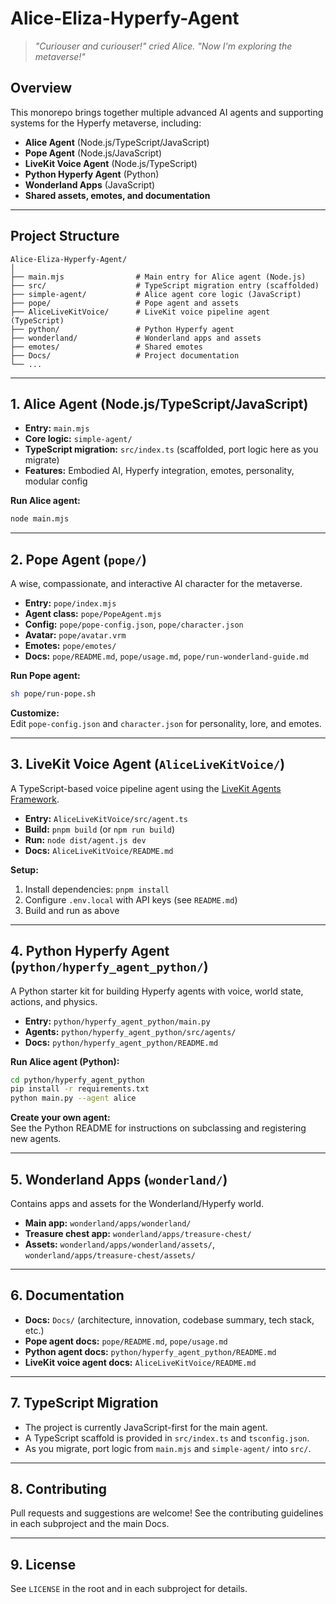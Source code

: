 # Alice-Eliza-Hyperfy-Agent

> *"Curiouser and curiouser!" cried Alice. "Now I'm exploring the metaverse!"*

## Overview

This monorepo brings together multiple advanced AI agents and supporting systems for the Hyperfy metaverse, including:

- **Alice Agent** (Node.js/TypeScript/JavaScript)
- **Pope Agent** (Node.js/JavaScript)
- **LiveKit Voice Agent** (Node.js/TypeScript)
- **Python Hyperfy Agent** (Python)
- **Wonderland Apps** (JavaScript)
- **Shared assets, emotes, and documentation**

---

## Project Structure

```
Alice-Eliza-Hyperfy-Agent/
│
├── main.mjs                # Main entry for Alice agent (Node.js)
├── src/                    # TypeScript migration entry (scaffolded)
├── simple-agent/           # Alice agent core logic (JavaScript)
├── pope/                   # Pope agent and assets
├── AliceLiveKitVoice/      # LiveKit voice pipeline agent (TypeScript)
├── python/                 # Python Hyperfy agent
├── wonderland/             # Wonderland apps and assets
├── emotes/                 # Shared emotes
├── Docs/                   # Project documentation
└── ...
```

---

## 1. Alice Agent (Node.js/TypeScript/JavaScript)

- **Entry:** `main.mjs`
- **Core logic:** `simple-agent/`
- **TypeScript migration:** `src/index.ts` (scaffolded, port logic here as you migrate)
- **Features:** Embodied AI, Hyperfy integration, emotes, personality, modular config

**Run Alice agent:**
```sh
node main.mjs
```

---

## 2. Pope Agent (`pope/`)

A wise, compassionate, and interactive AI character for the metaverse.

- **Entry:** `pope/index.mjs`
- **Agent class:** `pope/PopeAgent.mjs`
- **Config:** `pope/pope-config.json`, `pope/character.json`
- **Avatar:** `pope/avatar.vrm`
- **Emotes:** `pope/emotes/`
- **Docs:** `pope/README.md`, `pope/usage.md`, `pope/run-wonderland-guide.md`

**Run Pope agent:**
```sh
sh pope/run-pope.sh
```

**Customize:**  
Edit `pope-config.json` and `character.json` for personality, lore, and emotes.

---

## 3. LiveKit Voice Agent (`AliceLiveKitVoice/`)

A TypeScript-based voice pipeline agent using the [LiveKit Agents Framework](https://github.com/livekit/agents-js).

- **Entry:** `AliceLiveKitVoice/src/agent.ts`
- **Build:** `pnpm build` (or `npm run build`)
- **Run:** `node dist/agent.js dev`
- **Docs:** `AliceLiveKitVoice/README.md`

**Setup:**
1. Install dependencies: `pnpm install`
2. Configure `.env.local` with API keys (see `README.md`)
3. Build and run as above

---

## 4. Python Hyperfy Agent (`python/hyperfy_agent_python/`)

A Python starter kit for building Hyperfy agents with voice, world state, actions, and physics.

- **Entry:** `python/hyperfy_agent_python/main.py`
- **Agents:** `python/hyperfy_agent_python/src/agents/`
- **Docs:** `python/hyperfy_agent_python/README.md`

**Run Alice agent (Python):**
```sh
cd python/hyperfy_agent_python
pip install -r requirements.txt
python main.py --agent alice
```

**Create your own agent:**  
See the Python README for instructions on subclassing and registering new agents.

---

## 5. Wonderland Apps (`wonderland/`)

Contains apps and assets for the Wonderland/Hyperfy world.

- **Main app:** `wonderland/apps/wonderland/`
- **Treasure chest app:** `wonderland/apps/treasure-chest/`
- **Assets:** `wonderland/apps/wonderland/assets/`, `wonderland/apps/treasure-chest/assets/`

---

## 6. Documentation

- **Docs:** `Docs/` (architecture, innovation, codebase summary, tech stack, etc.)
- **Pope agent docs:** `pope/README.md`, `pope/usage.md`
- **Python agent docs:** `python/hyperfy_agent_python/README.md`
- **LiveKit voice agent docs:** `AliceLiveKitVoice/README.md`

---

## 7. TypeScript Migration

- The project is currently JavaScript-first for the main agent.
- A TypeScript scaffold is provided in `src/index.ts` and `tsconfig.json`.
- As you migrate, port logic from `main.mjs` and `simple-agent/` into `src/`.

---

## 8. Contributing

Pull requests and suggestions are welcome! See the contributing guidelines in each subproject and the main Docs.

---

## 9. License

See `LICENSE` in the root and in each subproject for details.
